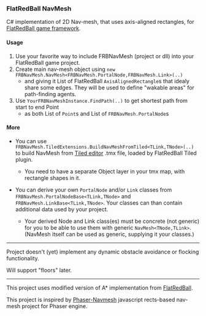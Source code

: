 ### FlatRedBall NavMesh
C# implementation of 2D Nav-mesh, that uses axis-aligned rectangles, for [FlatRedBall game framework](http://flatredball.com/).

#### Usage
1. Use your favorite way to include FRBNavMesh (project or dll) into your FlatRedBall game project.
2. Create main nav-mesh object using `new FRBNavMesh.NavMesh<FRBNavMesh.PortalNode,FRBNavMesh.Link>(..)`
   - and giving it List of FlatRedBall `AxisAlignedRectangle`s that idealy share some edges. They will be used to define "wakable areas" for path-finding agents.
3. Use `YourFRBNavMeshInstance.FindPath(..)` to get shortest path from start to end Point
   - as both List of `Point`s and List of `FRBNavMesh.PortalNode`s

#### More
- You can use `FRBNavMesh.TiledExtensions.BuildNavMeshFromTiled<TLink,TNode>(..)` to build NavMesh from [Tiled editor](https://www.mapeditor.org/) .tmx file, loaded by FlatRedBall Tiled plugin.
  - You need to have a separate Object layer in your tmx map, with rectangle shapes in it.

- You can derive your own `PortalNode` and/or `Link` classes from `FRBNavMesh.PortalNodeBase<TLink,TNode>` and `FRBNavMesh.LinkBase<TLink,TNode>`. Your classes can than contain additional data used by your project.
  - Your derived Node and Link class(es) must be concrete (not generic) for you to be able to use them with generic `NavMesh<TNode,TLink>`. (NavMesh itself can be used as generic, supplying it your classes.)



---

Project doesn't (yet) implement any dynamic obstacle avoidance or flocking functionality.

Will support "floors" later.

---

This project uses modified version of A* implementation from [FlatRedBall](http://flatredball.com/).

This project is inspired by [Phaser-Navmesh](https://github.com/mikewesthad/phaser-navmesh) javascript rects-based nav-mesh project for Phaser engine.
